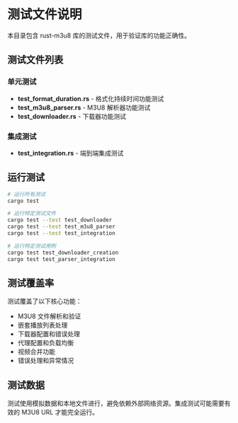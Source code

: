 # 测试文件说明

本目录包含 rust-m3u8 库的测试文件，用于验证库的功能正确性。

## 测试文件列表

### 单元测试
- **test_format_duration.rs** - 格式化持续时间功能测试
- **test_m3u8_parser.rs** - M3U8 解析器功能测试
- **test_downloader.rs** - 下载器功能测试

### 集成测试
- **test_integration.rs** - 端到端集成测试

## 运行测试

```bash
# 运行所有测试
cargo test

# 运行特定测试文件
cargo test --test test_downloader
cargo test --test test_m3u8_parser
cargo test --test test_integration

# 运行特定测试用例
cargo test test_downloader_creation
cargo test test_parser_integration
```

## 测试覆盖率

测试覆盖了以下核心功能：
- M3U8 文件解析和验证
- 嵌套播放列表处理
- 下载器配置和错误处理
- 代理配置和负载均衡
- 视频合并功能
- 错误处理和异常情况

## 测试数据

测试使用模拟数据和本地文件进行，避免依赖外部网络资源。集成测试可能需要有效的 M3U8 URL 才能完全运行。